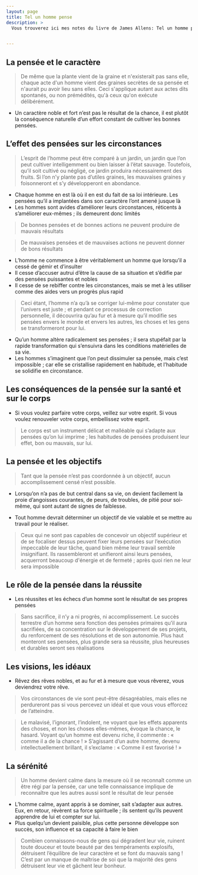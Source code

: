 ```yaml
---
layout: page
title: Tel un homme pense
description: >
  Vous trouverez ici mes notes du livre de James Allens: Tel un homme pense.


---
```



## La pensée et le caractère

> De même que la plante vient de la graine et n'existerait pas sans elle, chaque acte d'un homme
vient des graines secrètes de sa pensée et n'aurait pu avoir lieu sans elles. Ceci s'applique autant
aux actes dits spontanés, ou non prémédités, qu'à ceux qu'on exécute délibérément.

- Un caractère noble et fort n’est pas le résultat de la chance, il est plutôt la conséquence naturelle d’un effort constant de cultiver les bonnes pensées.


## L’effet des pensées sur les circonstances

> L’esprit de l’homme peut être comparé à un jardin, un jardin que l’on peut cultiver intelligemment
ou bien laisser à l’état sauvage. Toutefois, qu’il soit cultivé ou négligé, ce jardin produira
nécessairement des fruits. Si l’on n’y plante pas d’utiles graines, les mauvaises graines y
foisonneront et s’y développeront en abondance.

- Chaque homme en est là où il en est du fait de sa loi intérieure. Les pensées qu’il a implantées
dans son caractère l’ont amené jusque là 
- Les hommes sont avides d’améliorer leurs circonstances, réticents à s’améliorer eux-mêmes ; ils
demeurent donc limités

> De bonnes pensées et de bonnes actions ne peuvent produire de mauvais résultats

> De mauvaises pensées et de mauvaises actions ne peuvent donner de bons résultats

- L’homme ne commence à être véritablement un homme que lorsqu’il a cessé de gémir et
d’insulter
-  Il cesse d’accuser autrui d’être la cause de sa situation et s’édifie par des
pensées puissantes et nobles 
-  Il cesse de se rebiffer contre les circonstances, mais se met à les
utiliser comme des aides vers un progrès plus rapid

> Ceci étant, l’homme n’a qu’à se corriger
lui-même pour constater que l’univers est juste ; et pendant ce processus de correction
personnelle, il découvrira qu’au fur et à mesure qu’il modifie ses pensées envers le monde et
envers les autres, les choses et les gens se transformeront pour lui.

- Qu’un homme altère radicalement ses pensées ; il sera stupéfait par la rapide transformation qui s’ensuivra dans les conditions matérielles de sa vie.
- Les hommes s’imaginent que l’on peut dissimuler sa pensée, mais c’est impossible ; car elle se
cristallise rapidement en habitude, et l’habitude se solidifie en circonstance. 

## Les conséquences de la pensée sur la santé et sur le corps

- Si vous voulez parfaire votre corps, veillez sur votre esprit. Si vous voulez renouveler votre corps,
embellissez votre esprit. 

>  Le corps est un instrument délicat et malléable qui s’adapte aux pensées qu’on lui imprime ; les habitudes de pensées
produisent leur effet, bon ou mauvais, sur lui.

## La pensée et les objectifs

> Tant que la pensée n’est pas coordonnée à un objectif, aucun accomplissement censé n’est
possible. 

- Lorsqu’on n’a pas de but central dans sa vie, on devient facilement la proie d’angoisses courantes,
de peurs, de troubles, de pitié pour soi-même, qui sont autant de signes de faiblesse.

- Tout homme devrait déterminer un objectif de vie valable et se mettre au travail pour le réaliser. 

> Ceux qui ne sont pas capables de concevoir un objectif supérieur et de se focaliser dessus
peuvent fixer leurs pensées sur l’exécution impeccable de leur tâche, quand bien même leur travail
semble insignifiant. Ils rassembleront et unifieront ainsi leurs pensées, acquerront beaucoup
d'énergie et de fermeté ; après quoi rien ne leur sera impossible

## Le rôle de la pensée dans la réussite

- Les réussites et les échecs d’un homme sont le résultat de ses propres pensées
> Sans sacrifice, il n’y a ni progrès, ni accomplissement. Le succès terrestre d’un homme sera
fonction des pensées primaires qu’il aura sacrifiées, de sa concentration sur le développement de
ses projets, du renforcement de ses résolutions et de son autonomie. Plus haut monteront ses
pensées, plus grande sera sa réussite, plus heureuses et durables seront ses réalisations


## Les visions, les idéaux
- Rêvez des rêves nobles, et au fur et à mesure que vous rêverez, vous deviendrez votre rêve. 
> Vos circonstances de vie sont peut-être désagréables, mais elles ne perdureront pas si vous
percevez un idéal et que vous vous efforcez de l’atteindre.

> Le malavisé, l’ignorant, l’indolent, ne voyant que les effets apparents des choses, et non les
choses elles-mêmes, évoque la chance, le hasard. Voyant qu’un homme est devenu riche, il
commente : « comme il a de la chance ! » S’agissant d’un autre homme, devenu intellectuellement
brillant, il s’exclame : « Comme il est favorisé ! » 

## La sérénité

> Un homme devient calme dans la mesure où il se reconnaît comme un être régi par la pensée, car
une telle connaissance implique de reconnaître que les autres aussi sont le résultat de leur pensée

- L’homme calme, ayant appris à se dominer, sait s’adapter aux autres. Eux, en retour, révèrent sa
force spirituelle ; ils sentent qu’ils peuvent apprendre de lui et compter sur lui.
- Plus quelqu’un devient paisible, plus cette personne développe son succès, son influence et sa capacité à faire le
bien

> Combien connaissons-nous de gens qui dégradent leur vie, ruinent toute douceur et toute beauté
par des tempéraments explosifs, détruisent l’équilibre de leur caractère et se font du mauvais sang
! C’est par un manque de maîtrise de soi que la majorité des gens détruisent leur vie et gâchent
leur bonheur. 
